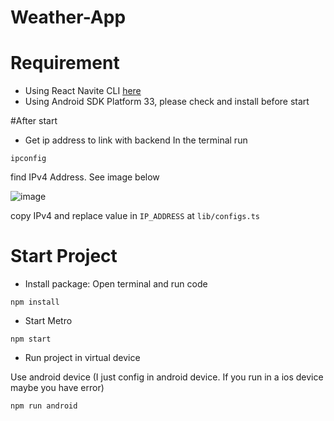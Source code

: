 # Weather-App

# Requirement

- Using React Navite CLI [here](https://reactnative.dev/docs/environment-setup)
- Using Android SDK Platform 33, please check and install before start

#After start

- Get ip address to link with backend
In the terminal run
```
ipconfig
```
find IPv4 Address. See image below

![image](https://user-images.githubusercontent.com/81768181/230774693-2e37f803-3796-489e-9318-94921eec0cf3.png)

copy IPv4 and replace value in `IP_ADDRESS` at `lib/configs.ts`

# Start Project

- Install package: Open terminal and run code

```
npm install
```

- Start Metro

```
npm start
```

- Run project in virtual device

Use android device (I just config in android device. If you run in a ios device maybe you have error)

```
npm run android
```
